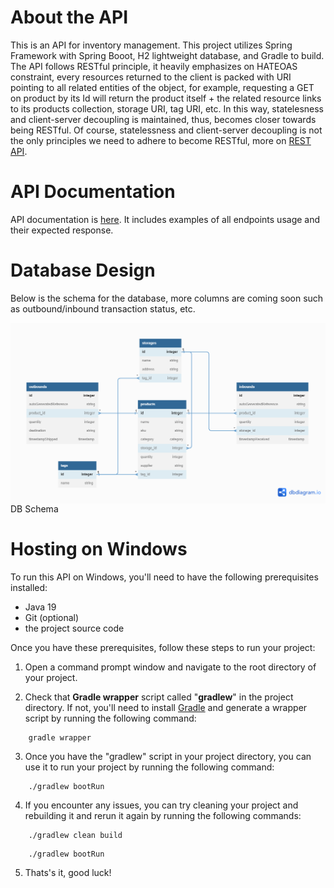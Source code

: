 # About the API

This is an API for inventory management. This project utilizes Spring Framework with Spring Booot, H2 lightweight database, and Gradle to build. The API follows RESTful principle, it heavily emphasizes on HATEOAS constraint, every resources returned to the client is packed with URI pointing to all related entities of the object, for example, requesting a GET on product by its Id will return the product itself + the related resource links to its products collection, storage URI, tag URI, etc. In this way, statelesness and client-server decoupling is maintained, thus, becomes closer towards being RESTful. Of course, statelessness and client-server decoupling is not the only principles we need to adhere to become RESTful, more on  [REST API](https://www.ibm.com/topics/rest-apis).

# API Documentation
API documentation is [here](https://documenter.getpostman.com/view/26886657/2s93XyVj1m). It includes examples of all endpoints usage and their expected response.

# Database Design
<p>Below is the schema for the database, more columns are coming soon such as outbound/inbound transaction status, etc.</p>
<img src="inventory-management-api-schema.png"
     alt="DB schema"
     style="float: left; margin-right: 10px;"/>
     
<p>DB Schema</p>

# Hosting on Windows

To run this API on Windows, you'll need to have the following prerequisites installed:

- Java 19
- Git (optional)
- the project source code

Once you have these prerequisites, follow these steps to run your project:

1. Open a command prompt window and navigate to the root directory of your project.

2. Check that **Gradle wrapper** script called "**gradlew**" in the project directory. If not, you'll need to install [Gradle](https://gradle.org/install/) and generate a wrapper script by running the following command:
```
    gradle wrapper
```

3. Once you have the "gradlew" script in your project directory, you can use it to run your project by running the following command:
```
    ./gradlew bootRun
```

4. If you encounter any issues, you can try cleaning your project and rebuilding it and rerun it again by running the following commands:
```
    ./gradlew clean build
```
```
    ./gradlew bootRun
```

5. Thats's it, good luck!


